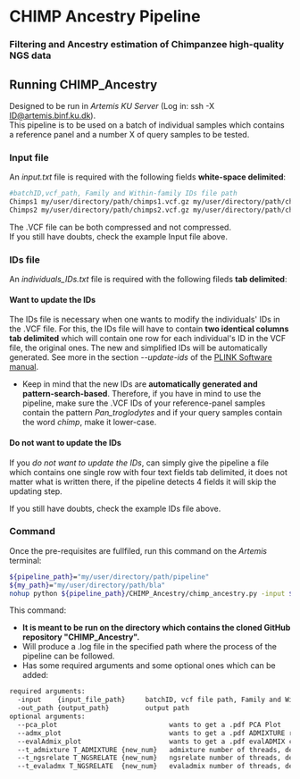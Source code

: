 # CHIMP Ancestry Pipeline
### Filtering and Ancestry estimation of Chimpanzee high-quality NGS data

## Running CHIMP_Ancestry
Designed to be run in *Artemis KU Server* (Log in: ssh -X ID@artemis.binf.ku.dk).  
This pipeline is to be used on a batch of individual samples which contains a reference panel and a number X of query samples to be tested.  

### Input file 
An *input.txt* file is required with the following fields **white-space delimited**:

```bash
#batchID,vcf_path, Family and Within-family IDs file path
Chimps1 my/user/directory/path/chimps1.vcf.gz my/user/directory/path/chimps1_old_IDs.txt
Chimps2 my/user/directory/path/chimps2.vcf.gz my/user/directory/path/chimps2_old_IDs.txt
```
The .VCF file can be both compressed and not compressed.  
If you still have doubts, check the example Input file above.

### IDs file 
An *individuals_IDs.txt* file is required with the following fileds **tab delimited**:  
#### Want to update the IDs
The IDs file is necessary when one wants to modify the individuals' IDs in the .VCF file. For this, the IDs file will have to contain **two identical columns tab delimited** which will contain one row for each individual's ID in the VCF file, the original ones. The new and simplified IDs will be automatically generated. See more in the section *--update-ids* of the [PLINK Software manual](https://www.cog-genomics.org/plink/1.9/data#update_indiv).

* Keep in mind that the new IDs are **automatically generated and pattern-search-based**. Therefore, if you have in mind to use the pipeline, make sure the .VCF IDs of your reference-panel samples contain the pattern *Pan_troglodytes* and if your query samples contain the word *chimp*, make it lower-case.

#### Do not want to update the IDs
If you *do not want to update the IDs*, can simply give the pipeline a file which contains one single row with four text fields tab delimited, it does not matter what is written there, if the pipeline detects 4 fields it will skip the updating step.  
  
If you still have doubts, check the example IDs file above.

### Command
Once the pre-requisites are fullfiled, run this command on the *Artemis* terminal:
```bash
${pipeline_path}="my/user/directory/path/pipeline"
${my_path}="my/user/directory/path/bla"
nohup python ${pipeline_path}/CHIMP_Ancestry/chimp_ancestry.py -input ${my_path}/input_SAMPLE.txt -out_path ${my_path} > ${my_path}/SAMPLE.log &

```

This command:
* **It is meant to be run on the directory which contains the cloned GitHub repository "CHIMP_Ancestry".**
* Will produce a .log file in the specified path where the process of the pipeline can be followed.  
* Has some required arguments and some optional ones which can be added:

```bash
required arguments:
  -input    {input_file_path}     batchID, vcf file path, Family and Within-family IDs file path
  -out_path {output_path}         output path
optional arguments:
  --pca_plot                            wants to get a .pdf PCA Plot
  --admx_plot                           wants to get a .pdf ADMIXTURE results Plot
  --evalAdmix_plot                      wants to get a .pdf evalADMIX correlations Plot
  --t_admixture T_ADMIXTURE {new_num}   admixture number of threads, default 10
  --t_ngsrelate T_NGSRELATE {new_num}   ngsrelate number of threads, default 4
  --t_evaladmx T_NGSRELATE  {new_num}   evaladmix number of threads, default 1
  
```  

